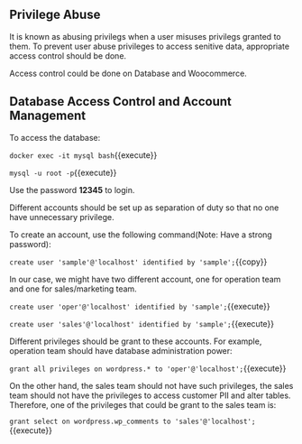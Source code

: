 ## Privilege Abuse

It is known as abusing privilegs when a user misuses privilegs granted to them. To prevent user abuse privileges to access senitive data, appropriate access control should be done.

Access control could be done on Database and Woocommerce.

## Database Access Control and Account Management

To access the database:

`docker exec -it mysql bash`{{execute}}

`mysql -u root -p`{{execute}}

Use the password **12345** to login.

Different accounts should be set up as separation of duty so that no one have unnecessary privilege.

To create an account, use the following command(Note: Have a strong password):

`create user 'sample'@'localhost' identified by 'sample';`{{copy}}

In our case, we might have two different account, one for operation team and one for sales/marketing team.

`create user 'oper'@'localhost' identified by 'sample';`{{execute}}

`create user 'sales'@'localhost' identified by 'sample';`{{execute}}

Different privileges should be grant to these accounts. For example, operation team should have database administration power:

`grant all privileges on wordpress.* to 'oper'@'localhost';`{{execute}}

On the other hand, the sales team should not have such privileges, the sales team should not have the privileges to access customer PII and alter tables. Therefore, one of the privileges that could be grant to the sales team is:

`grant select on wordpress.wp_comments to 'sales'@'localhost';`{{execute}}
